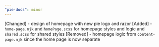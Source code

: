 ```yaml
---
"pie-docs": minor
---
```


[Changed] - design of homepage with new pie logo and razor
[Added] - `home-page.njk` and `homePage.scss` for homepage styles and logic and `shared.scss` for shared styles
[Removed] - homepage logic from `content-page.njk` since the home page is now separate
